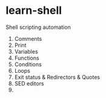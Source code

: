 # learn-shell

Shell scripting automation

1. Comments
2. Print
3. Variables
4. Functions
5. Conditions
6. Loops
7. Exit status & Redirectors & Quotes
8. SED editors
9. 